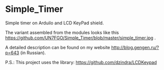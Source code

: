 # Simple_Timer

Simple timer on Arduilo and LCD KeyPad shield.

The variant assembled from the modules looks like this https://github.com/UN7FGO/Simple_Timer/blob/master/simple_timer.jpg .

A detailed description can be found on my website http://blog.gengen.ru/?p=643 (in Russian).

P.S.: This project uses the library: https://github.com/dzindra/LCDKeypad
